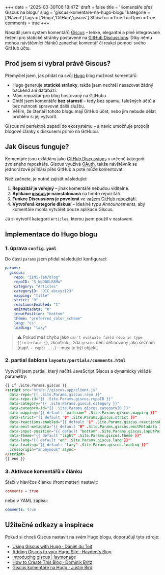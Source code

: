+++
date = '2025-03-30T06:18:47Z'
draft = false
title = 'Komentáře přes Giscus na blogu'
slug = 'giscus-komentare-na-hugo-blogu'
kategorie = ['Návod']
tags = ['Hugo','GitHub','giscus']
ShowToc = true
TocOpen = true
comments = true
+++

Nasadil jsem systém komentářů [Giscus](https://giscus.app/cs) – lehké, elegantní a plně integrované řešení pro statické stránky postavené na [GitHub Discussions](https://docs.github.com/en/discussions). Díky němu mohou návštěvníci článků zanechat komentář či reakci pomocí svého GitHub účtu.

## Proč jsem si vybral právě Giscus?

Přemýšlel jsem, jak přidat na svůj [Hugo](https://gohugo.io) blog možnost komentářů:

- Hugo generuje **statické stránky**, takže jsem nechtěl nasazovat žádný backend ani databázi.
- Mám repozitář pro blog hostovaný na GitHubu.
- Chtěl jsem komentáře **bez starostí** – tedy bez spamu, falešných účtů a bez nutnosti spravovat další službu.
- Věřím, že čtenáři tohoto blogu mají GitHub účet, nebo jim nebude dělat problém si jej vytvořit.

Giscus mi perfektně zapadl do ekosystému – a navíc umožňuje propojit blogové články s diskusemi přímo na GitHubu.

## Jak Giscus funguje?

Komentáře jsou ukládány jako [GitHub Discussions](https://docs.github.com/en/discussions) v určené kategorii zvoleného repozitáře. Giscus využívá [OAuth](https://docs.github.com/en/developers/apps/identifying-and-authorizing-users-for-github-apps), takže návštěvník se jednorázově přihlásí přes GitHub a poté může komentovat.

Než začnete, je nutné zajistit následující:

1. **Repozitář je veřejný** – jinak komentáře nebudou viditelné.
2. **Aplikace [giscus](https://github.com/apps/giscus) je nainstalovaná** na tomto repozitáři.
3. **Funkce Discussions je povolená** ve [vašem GitHub repozitáři](https://docs.github.com/en/github/administering-a-repository/managing-repository-settings/enabling-or-disabling-github-discussions-for-a-repository).
4. **Vytvořená kategorie diskusí** – ideálně typu *Announcements*, aby komentáře mohla vytvářet pouze aplikace Giscus.

Já si vytvořil kategorii `Articles`, kterou jsem použil v nastavení.

## Implementace do Hugo blogu

### 1. úprava `config.yaml`

Do části `params` jsem přidal následující konfiguraci:

```yaml
params:
  giscus:
    repo: "ZiMi-lab/blog"
    repoID: "R_kgDOOLR8Mw"
    category: "Articles"
    categoryID: "DIC_abcxyz123"
    mapping: "title"
    strict: "0"
    reactionsEnabled: "1"
    emitMetadata: "0"
    inputPosition: "bottom"
    theme: "preferred_color_scheme"
    lang: "cs"
    loading: "lazy"
```

> ⚠️ Pokud máš chybu jako `can't evaluate field repo in type []interface {}`, zkontroluj, zda `giscus` není definovaný jako seznam (např. `- repo: ...`) – musí to být objekt.

### 2. partial šablona `layouts/partials/comments.html`

Vytvořil jsem partial, který načítá JavaScript Giscus a dynamicky vkládá parametry:

```html
{{ if .Site.Params.giscus }}
<script src="https://giscus.app/client.js"
  data-repo="{{ .Site.Params.giscus.repo }}"
  data-repo-id="{{ .Site.Params.giscus.repoID }}"
  data-category="{{ .Site.Params.giscus.category }}"
  data-category-id="{{ .Site.Params.giscus.categoryID }}"
  data-mapping="{{ default "pathname" .Site.Params.giscus.mapping }}"
  data-strict="{{ default "0" .Site.Params.giscus.strict }}"
  data-reactions-enabled="{{ default "1" .Site.Params.giscus.reactionsEnabled }}"
  data-emit-metadata="{{ default "0" .Site.Params.giscus.emitMetadata }}"
  data-input-position="{{ default "bottom" .Site.Params.giscus.inputPosition }}"
  data-theme="{{ default "light" .Site.Params.giscus.theme }}"
  data-lang="{{ default "en" .Site.Params.giscus.lang }}"
  data-loading="{{ default "lazy" .Site.Params.giscus.loading }}"
  crossorigin="anonymous" async>
</script>
{{ end }}
```

### 3. Aktivace komentářů v článku

Stačí v hlavičce článku (front matter) nastavit:

```toml
comments = true
```

nebo v YAML zápisu:

```yaml
comments: true
```

## Užitečné odkazy a inspirace

Pokud si chceš Giscus nastavit na svém Hugo blogu, doporučuji tyto zdroje:

- [Using Giscus with Hugo · Daniël du Toit](https://danieldutoit.net/posts/2024/hugo-using-giscus-2024-09-09/)
- [Adding Giscus to your Hugo Site · Hayden's Blog](https://blog.mrhaydendp.com/posts/adding-giscus-to-hugo-site/)
- [Introducing giscus | laymonage](https://laymonage.com/posts/giscus)
- [How to Create This Blog · Dominik Britz](https://dominikbritz.com/posts/how-to-create-this-blog/)
- [Giscus komentáře na Hugo · Justin Bird](https://justinjbird.com/blog/2023/adding-comments-to-a-hugo-site-using-giscus/)
